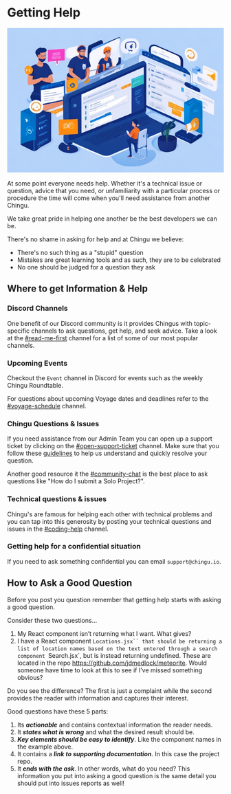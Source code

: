 # Getting Help

![Web Developers helping each other](./assets/WebDevs_helping_each_other.jpeg)

At some point everyone needs help. Whether it's a technical issue or question, advice that you need, or unfamiliarity with a particular process or procedure the time will come when you'll need  assistance from another Chingu.

We take great pride in helping one another be the best developers we can be. 

There's no shame in asking for help and at Chingu we believe:

- There's no such thing as a "stupid" question
- Mistakes are great learning tools and as such, they are to be celebrated
- No one should be judged for a question they ask

## Where to get Information & Help

### Discord Channels
    
One benefit of our Discord community is it provides Chingus with 
topic-specific channels to ask questions, get help, and seek advice. Take a 
look at the [#read-me-first](https://discord.com/channels/330284646283608064/768860298965942323) channel for a list of some of our most popular channels.
    
### Upcoming Events
    
Checkout the `Event` channel in Discord for events such as the weekly Chingu Roundtable. 

For questions about upcoming Voyage dates and deadlines refer to the 
[#voyage-schedule](https://discord.com/channels/330284646283608064/913775964138393611) 
channel.
    
### Chingu Questions & Issues
    
If you need assistance from our Admin Team you can open up a support ticket
by clicking on the [#open-support-ticket](https://discord.com/channels/330284646283608064/1105911757177888908) channel. Make sure that you follow these [guidelines](#how-to-ask-a-good-question) to help us understand and quickly resolve your question.

Another good resource it the [#community-chat](https://discord.com/channels/330284646283608064/578606247448936448) is the best place to ask questions 
like "How do I submit a Solo Project?".
    
### Technical questions & issues
    
Chingu's are famous for helping each other with technical problems and you 
can tap into this generosity by posting your technical questions and issues 
in the [#coding-help](https://discord.com/channels/330284646283608064/1047615334703714394) channel. 

### Getting help for a confidential situation
    
If you need to ask something confidential you can email `support@chingu.io`.
    

## How to Ask a Good Question

Before you post you question remember that getting help starts with asking a good question.

Consider these two questions…

1. My React component isn’t returning what I want. What gives?
2. I have a React component `Locations.jsx`` that should be returning a list of location names based on the text entered through a search component `Search.jsx`, but is instead returning undefined. These are located in the repo https://github.com/jdmedlock/meteorite. Would someone have time to look at this to see if I’ve missed something obvious?

Do you see the difference? The first is just a complaint while the second provides the reader with information and captures their interest.

Good questions have these 5 parts:

1. Its ***actionable*** and contains contextual information the reader needs.
2. It ***states what is wrong*** and what the desired result should be.
3. ***Key elements should be easy to identify***. Like the component names in the example above.
4. It contains a ***link to supporting documentation***. In this case the project repo.
5. It ***ends with the ask***. In other words, what do you need? This information you put into asking a good question is the same detail you should put into issues reports as well!
